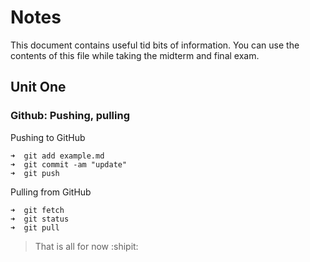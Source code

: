 # Notes 
This document contains useful tid bits of information. You can use the contents of this file while taking the midterm and final exam.
## Unit One
### Github: Pushing, pulling
Pushing to GitHub
```
➜  git add example.md
➜  git commit -am "update"
➜  git push
```
Pulling from GitHub
```
➜  git fetch
➜  git status
➜  git pull
```
>That is all for now :shipit: